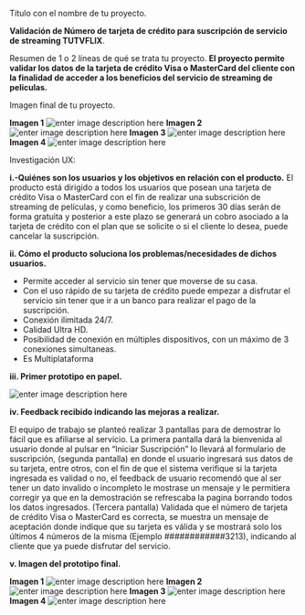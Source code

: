 
Título con el nombre de tu proyecto.

**Validación de Número de tarjeta de crédito para suscripción de servicio de streaming TUTVFLIX**.

Resumen de 1 o 2 líneas de qué se trata tu proyecto.
**El proyecto permite validar los datos de la tarjeta de crédito Visa o MasterCard del cliente con la finalidad de acceder a los beneficios del servicio de streaming de películas.**

Imagen final de tu proyecto.

**Imagen 1**
![enter image description here](https://github.com/Luisana1802/SCL013-card-validation/blob/master/prototipofinal1.png?raw=true)
**Imagen 2**
![enter image description here](https://github.com/Luisana1802/SCL013-card-validation/blob/master/prototipofinal2.png?raw=true)
**Imagen 3**
![enter image description here](https://github.com/Luisana1802/SCL013-card-validation/blob/master/prototipofinal3.png?raw=true)
**Imagen 4**
![enter image description here](https://github.com/Luisana1802/SCL013-card-validation/blob/master/prototipofinal4.png?raw=true)


Investigación UX:


**i.-Quiénes son los usuarios y los objetivos en relación con el producto.**
El producto está dirigido a todos los usuarios que posean una tarjeta de crédito Visa o MasterCard con el fin de realizar una subscrición de streaming de películas, y como beneficio, los primeros 30 días serán de forma gratuita y posterior a este plazo se generará un cobro asociado a la tarjeta de crédito con el plan que se solicite o  si el cliente lo desea, puede cancelar la suscripción. 

**ii. Cómo el producto soluciona los problemas/necesidades de dichos usuarios.**
- Permite acceder al servicio sin tener que moverse de su casa.
- Con el uso rápido de su tarjeta de crédito puede empezar a disfrutar el servicio sin tener que ir a un banco para realizar el pago de la suscripción.
- Conexión ilimitada 24/7.
- Calidad Ultra HD.
- Posibilidad de conexión en múltiples dispositivos, con un máximo de 3 conexiones simultaneas.
- Es Multiplataforma


**iii. Primer prototipo en papel.**

![enter image description here](https://github.com/Luisana1802/SCL013-card-validation/blob/master/prototipo%20papel.jpg?raw=true)
 
**iv. Feedback recibido indicando las mejoras a realizar.**

El equipo de trabajo se planteó realizar 3 pantallas para de demostrar lo fácil que es afiliarse al servicio.
La primera pantalla dará la bienvenida al usuario donde al pulsar en “Iniciar Suscripción” lo llevará al formulario de suscripción, (segunda pantalla) en donde el usuario ingresará sus datos de su tarjeta, entre otros, con el fin de que el sistema verifique si la tarjeta ingresada es validad o no, el feedback de usuario recomendó que al ser tener un dato invalido o incompleto le mostrase un mensaje y le permitiera corregir ya que en la demostración se refrescaba la pagina borrando todos los datos ingresados. 
(Tercera pantalla) Validada que el número de  tarjeta de crédito Visa o MasterCard es correcta, se muestra un mensaje de aceptación donde indique que su tarjeta es válida  y se mostrará solo los últimos 4 números de la misma (Ejemplo ############3213), indicando al cliente que ya puede disfrutar del servicio. 

**v. Imagen del prototipo final.**

**Imagen 1**
![enter image description here](https://github.com/Luisana1802/SCL013-card-validation/blob/master/imagenes%20prototipo.png?raw=true)
**Imagen 2**
![enter image description here](https://github.com/Luisana1802/SCL013-card-validation/blob/master/imagenes%20prototipo2.png?raw=true)
**Imagen 3**
![enter image description here](https://github.com/Luisana1802/SCL013-card-validation/blob/master/imagenes%20prototipo3.png?raw=true)
**Imagen 4**
![enter image description here](https://github.com/Luisana1802/SCL013-card-validation/blob/master/imagenes%20prototipo4.png?raw=true)
